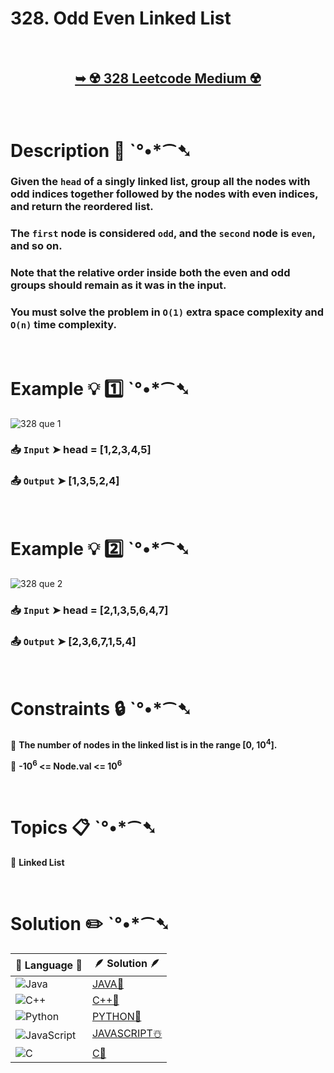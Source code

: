 # 328. Odd Even Linked List

</br>

<h2 align="center"> 

<a href="https://leetcode.com/problems/odd-even-linked-list/?envType=study-plan-v2&envId=leetcode-75"><strong>➥ ☢️ 328 Leetcode Medium ☢️ </strong></a>
</h2>

</br>

# Description 📜 ˋ°•*⁀➷

### Given the `head` of a singly linked list, group all the nodes with odd indices together followed by the nodes with even indices, and return the reordered list.

### The `first` node is considered `odd`, and the `second` node is `even`, and so on.

### Note that the relative order inside both the even and odd groups should remain as it was in the input.

### You must solve the problem in `O(1)` extra space complexity and `O(n)` time complexity.

</br>

# Example 💡 1️⃣ ˋ°•*⁀➷

![328 que 1](https://github.com/user-attachments/assets/6a4a8544-a640-4779-bff5-96c25562f5c2)

  ### 📥 `Input`  ➤ head = [1,2,3,4,5]

  ### 📤 `Output`  ➤ [1,3,5,2,4]

</br>

# Example 💡 2️⃣ ˋ°•*⁀➷

![328 que 2](https://github.com/user-attachments/assets/ea185cdf-5a5a-4f3e-835f-14244d286dc8)

  ### 📥 `Input` ➤ head = [2,1,3,5,6,4,7]

  ### 📤 `Output`  ➤ [2,3,6,7,1,5,4]

</br>

# Constraints 🔒 ˋ°•*⁀➷

🔹 **The number of nodes in the linked list is in the range [0, 10<sup>4</sup>].** </br>

🔹 **-10<sup>6</sup> <= Node.val <= 10<sup>6</sup>** </br>

</br>

# Topics 📋 ˋ°•*⁀➷

🔸 **Linked List**  </br>

</br>

# Solution ✏️ ˋ°•*⁀➷

| 📒 Language 📒  | 🪶 Solution 🪶 |
| ------------- | ------------- |
|  ![Java](https://img.shields.io/badge/java-%23ED8B00.svg?style=for-the-badge&logo=openjdk&logoColor=white)  | [JAVA🍁](https://github.com/Prakhar-002/LEETCODE/blob/main/%F0%9F%93%9A%20Study%20%F0%9F%8E%A7%20Plan%20%F0%9F%91%A8%F0%9F%8F%BB%E2%80%8D%F0%9F%92%BB/%F0%9F%8D%A8%20LeetCode%2075%20-%20%F0%9F%AA%BB%20Ace%20Coding%20Interview/%F0%9F%94%AC%20Examine%20Thoroughly%20%F0%9F%A7%AC/08%20Linked%20List/Day%20%E2%9E%BA%2030%20%F0%9F%AA%BB%20328.%20Odd%20Even%20Linked%20List%20%E2%98%83%EF%B8%8F%20%F0%9F%8D%81%20%F0%9F%8D%B0%20%F0%9F%8E%B2%20%F0%9F%92%96/%F0%9F%8D%81JAVA%20-%20328.%20Odd%20Even%20Linked%20List.java) |
|  ![C++](https://img.shields.io/badge/c++-%2300599C.svg?style=for-the-badge&logo=c%2B%2B&logoColor=white)  | [C++🎲](https://github.com/Prakhar-002/LEETCODE/blob/main/%F0%9F%93%9A%20Study%20%F0%9F%8E%A7%20Plan%20%F0%9F%91%A8%F0%9F%8F%BB%E2%80%8D%F0%9F%92%BB/%F0%9F%8D%A8%20LeetCode%2075%20-%20%F0%9F%AA%BB%20Ace%20Coding%20Interview/%F0%9F%94%AC%20Examine%20Thoroughly%20%F0%9F%A7%AC/08%20Linked%20List/Day%20%E2%9E%BA%2030%20%F0%9F%AA%BB%20328.%20Odd%20Even%20Linked%20List%20%E2%98%83%EF%B8%8F%20%F0%9F%8D%81%20%F0%9F%8D%B0%20%F0%9F%8E%B2%20%F0%9F%92%96/%F0%9F%8E%B2CPP%20-%20328.%20Odd%20Even%20Linked%20List.cpp)  |
|  ![Python](https://img.shields.io/badge/python-3670A0?style=for-the-badge&logo=python&logoColor=ffdd54)    | [PYTHON🍰](https://github.com/Prakhar-002/LEETCODE/blob/main/%F0%9F%93%9A%20Study%20%F0%9F%8E%A7%20Plan%20%F0%9F%91%A8%F0%9F%8F%BB%E2%80%8D%F0%9F%92%BB/%F0%9F%8D%A8%20LeetCode%2075%20-%20%F0%9F%AA%BB%20Ace%20Coding%20Interview/%F0%9F%94%AC%20Examine%20Thoroughly%20%F0%9F%A7%AC/08%20Linked%20List/Day%20%E2%9E%BA%2030%20%F0%9F%AA%BB%20328.%20Odd%20Even%20Linked%20List%20%E2%98%83%EF%B8%8F%20%F0%9F%8D%81%20%F0%9F%8D%B0%20%F0%9F%8E%B2%20%F0%9F%92%96/%F0%9F%8D%B0PYTHON%20-%20328.%20Odd%20Even%20Linked%20List.py) |
| ![JavaScript](https://img.shields.io/badge/javascript-%23323330.svg?style=for-the-badge&logo=javascript&logoColor=%23F7DF1E)   | [JAVASCRIPT☃️](https://github.com/Prakhar-002/LEETCODE/blob/main/%F0%9F%93%9A%20Study%20%F0%9F%8E%A7%20Plan%20%F0%9F%91%A8%F0%9F%8F%BB%E2%80%8D%F0%9F%92%BB/%F0%9F%8D%A8%20LeetCode%2075%20-%20%F0%9F%AA%BB%20Ace%20Coding%20Interview/%F0%9F%94%AC%20Examine%20Thoroughly%20%F0%9F%A7%AC/08%20Linked%20List/Day%20%E2%9E%BA%2030%20%F0%9F%AA%BB%20328.%20Odd%20Even%20Linked%20List%20%E2%98%83%EF%B8%8F%20%F0%9F%8D%81%20%F0%9F%8D%B0%20%F0%9F%8E%B2%20%F0%9F%92%96/%E2%98%83%EF%B8%8FJAVASCRIPT%20-%20328.%20Odd%20Even%20Linked%20List.js) |
|   ![C](https://img.shields.io/badge/c-%2300599C.svg?style=for-the-badge&logo=c&logoColor=white)   | [C💖](https://github.com/Prakhar-002/LEETCODE/blob/main/%F0%9F%93%9A%20Study%20%F0%9F%8E%A7%20Plan%20%F0%9F%91%A8%F0%9F%8F%BB%E2%80%8D%F0%9F%92%BB/%F0%9F%8D%A8%20LeetCode%2075%20-%20%F0%9F%AA%BB%20Ace%20Coding%20Interview/%F0%9F%94%AC%20Examine%20Thoroughly%20%F0%9F%A7%AC/08%20Linked%20List/Day%20%E2%9E%BA%2030%20%F0%9F%AA%BB%20328.%20Odd%20Even%20Linked%20List%20%E2%98%83%EF%B8%8F%20%F0%9F%8D%81%20%F0%9F%8D%B0%20%F0%9F%8E%B2%20%F0%9F%92%96/%F0%9F%92%96C%20-%20328.%20Odd%20Even%20Linked%20List.c)  |
